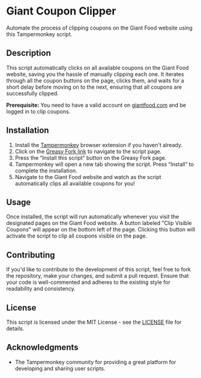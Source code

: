 # Giant Coupon Clipper

Automate the process of clipping coupons on the Giant Food website using this Tampermonkey script.

## Description

This script automatically clicks on all available coupons on the Giant Food website, saving you the hassle of manually clipping each one. It iterates through all the coupon buttons on the page, clicks them, and waits for a short delay before moving on to the next, ensuring that all coupons are successfully clipped.

**Prerequisite:** You need to have a valid account on [giantfood.com](https://giantfood.com) and be logged in to clip coupons.


## Installation

1. Install the [Tampermonkey](https://www.tampermonkey.net/) browser extension if you haven't already.
2. Click on the [Greasy Fork link](https://greasyfork.org/en/scripts/479038-giant-coupon-clip) to navigate to the script page.
3. Press the “Install this script” button on the Greasy Fork page.
4. Tampermonkey will open a new tab showing the script. Press “Install” to complete the installation.
5. Navigate to the Giant Food website and watch as the script automatically clips all available coupons for you!

## Usage

Once installed, the script will run automatically whenever you visit the designated pages on the Giant Food website. A button labeled "Clip Visible Coupons" will appear on the bottom left of the page. Clicking this button will activate the script to clip all coupons visible on the page.

## Contributing

If you'd like to contribute to the development of this script, feel free to fork the repository, make your changes, and submit a pull request. Ensure that your code is well-commented and adheres to the existing style for readability and consistency.

## License

This script is licensed under the MIT License - see the [LICENSE](../LICENSE) file for details.

## Acknowledgments

- The Tampermonkey community for providing a great platform for developing and sharing user scripts.

